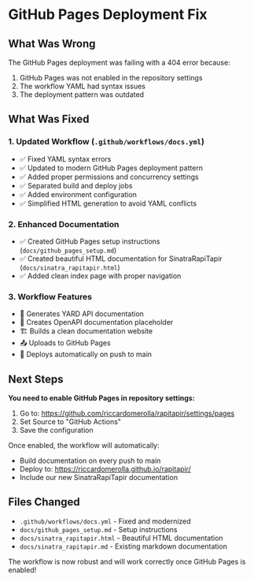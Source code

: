 # GitHub Pages Deployment Fix

## What Was Wrong

The GitHub Pages deployment was failing with a 404 error because:
1. GitHub Pages was not enabled in the repository settings
2. The workflow YAML had syntax issues
3. The deployment pattern was outdated

## What Was Fixed

### 1. Updated Workflow (`.github/workflows/docs.yml`)
- ✅ Fixed YAML syntax errors
- ✅ Updated to modern GitHub Pages deployment pattern
- ✅ Added proper permissions and concurrency settings
- ✅ Separated build and deploy jobs
- ✅ Added environment configuration
- ✅ Simplified HTML generation to avoid YAML conflicts

### 2. Enhanced Documentation
- ✅ Created GitHub Pages setup instructions (`docs/github_pages_setup.md`)
- ✅ Created beautiful HTML documentation for SinatraRapiTapir (`docs/sinatra_rapitapir.html`)
- ✅ Added clean index page with proper navigation

### 3. Workflow Features
- 📖 Generates YARD API documentation
- 🎨 Creates OpenAPI documentation placeholder
- 🏗️ Builds a clean documentation website
- 📤 Uploads to GitHub Pages
- 🚀 Deploys automatically on push to main

## Next Steps

**You need to enable GitHub Pages in repository settings:**

1. Go to: https://github.com/riccardomerolla/rapitapir/settings/pages
2. Set Source to "GitHub Actions"
3. Save the configuration

Once enabled, the workflow will automatically:
- Build documentation on every push to main
- Deploy to: https://riccardomerolla.github.io/rapitapir/
- Include our new SinatraRapiTapir documentation

## Files Changed

- `.github/workflows/docs.yml` - Fixed and modernized
- `docs/github_pages_setup.md` - Setup instructions  
- `docs/sinatra_rapitapir.html` - Beautiful HTML documentation
- `docs/sinatra_rapitapir.md` - Existing markdown documentation

The workflow is now robust and will work correctly once GitHub Pages is enabled!
